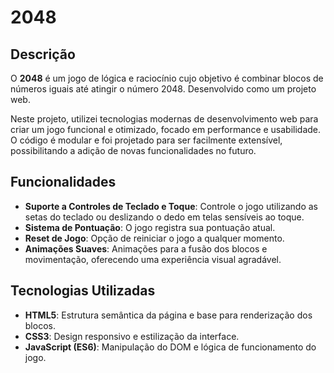 # 2048

## Descrição

O **2048** é um jogo de lógica e raciocínio cujo objetivo é combinar blocos de números iguais até atingir o número 2048. Desenvolvido como um projeto web.

Neste projeto, utilizei tecnologias modernas de desenvolvimento web para criar um jogo funcional e otimizado, focado em performance e usabilidade. O código é modular e foi projetado para ser facilmente extensível, possibilitando a adição de novas funcionalidades no futuro.

## Funcionalidades

- **Suporte a Controles de Teclado e Toque**: Controle o jogo utilizando as setas do teclado ou deslizando o dedo em telas sensíveis ao toque.
- **Sistema de Pontuação**: O jogo registra sua pontuação atual.
- **Reset de Jogo**: Opção de reiniciar o jogo a qualquer momento.
- **Animações Suaves**: Animações para a fusão dos blocos e movimentação, oferecendo uma experiência visual agradável.

## Tecnologias Utilizadas

- **HTML5**: Estrutura semântica da página e base para renderização dos blocos.
- **CSS3**: Design responsivo e estilização da interface.
- **JavaScript (ES6)**: Manipulação do DOM e lógica de funcionamento do jogo.
